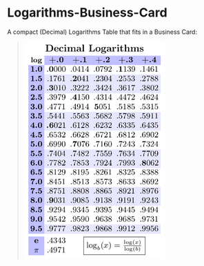 # Logarithms-Business-Card

A compact (Decimal) Logarithms Table that fits in a Business Card:


> <img src="./Logarithms.jpg" data-canonical-src="./Logarithms.jpg" width="325" />
